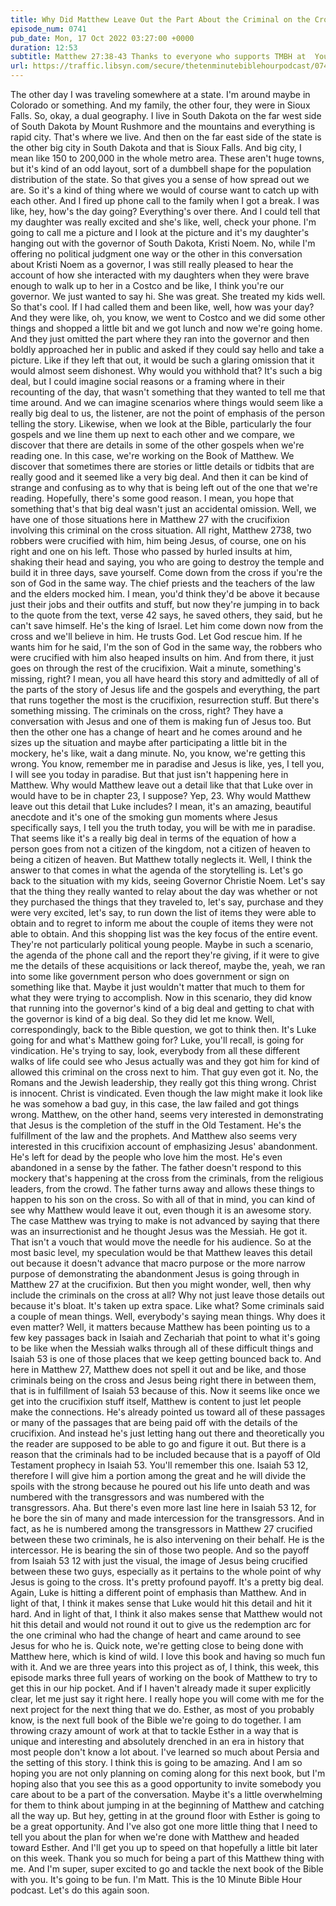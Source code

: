 ```yaml
---
title: Why Did Matthew Leave Out the Part About the Criminal on the Cross Having a Change of Heart?
episode_num: 0741
pub_date: Mon, 17 Oct 2022 03:27:00 +0000
duration: 12:53
subtitle: Matthew 27:38-43 Thanks to everyone who supports TMBH at  You're the reason we can all do this together!  Music written and performed by .
url: https://traffic.libsyn.com/secure/thetenminutebiblehourpodcast/0741_-_Why_Did_Matthew_Leave_Out_the_Part_About_the_Criminal_on_the_Cross_Having_a_Change_of_Heart.mp3
---
```


 The other day I was traveling somewhere at a state. I'm around maybe in Colorado or something. And my family, the other four, they were in Sioux Falls. So, okay, a dual geography. I live in South Dakota on the far west side of South Dakota by Mount Rushmore and the mountains and everything is rapid city. That's where we live. And then on the far east side of the state is the other big city in South Dakota and that is Sioux Falls. And big city, I mean like 150 to 200,000 in the whole metro area. These aren't huge towns, but it's kind of an odd layout, sort of a dumbbell shape for the population distribution of the state. So that gives you a sense of how spread out we are. So it's a kind of thing where we would of course want to catch up with each other. And I fired up phone call to the family when I got a break. I was like, hey, how's the day going? Everything's over there. And I could tell that my daughter was really excited and she's like, well, check your phone. I'm going to call me a picture and I look at the picture and it's my daughter's hanging out with the governor of South Dakota, Kristi Noem. No, while I'm offering no political judgment one way or the other in this conversation about Kristi Noem as a governor, I was still really pleased to hear the account of how she interacted with my daughters when they were brave enough to walk up to her in a Costco and be like, I think you're our governor. We just wanted to say hi. She was great. She treated my kids well. So that's cool. If I had called them and been like, well, how was your day? And they were like, oh, you know, we went to Costco and we did some other things and shopped a little bit and we got lunch and now we're going home. And they just omitted the part where they ran into the governor and then boldly approached her in public and asked if they could say hello and take a picture. Like if they left that out, it would be such a glaring omission that it would almost seem dishonest. Why would you withhold that? It's such a big deal, but I could imagine social reasons or a framing where in their recounting of the day, that wasn't something that they wanted to tell me that time around. And we can imagine scenarios where things would seem like a really big deal to us, the listener, are not the point of emphasis of the person telling the story. Likewise, when we look at the Bible, particularly the four gospels and we line them up next to each other and we compare, we discover that there are details in some of the other gospels when we're reading one. In this case, we're working on the Book of Matthew. We discover that sometimes there are stories or little details or tidbits that are really good and it seemed like a very big deal. And then it can be kind of strange and confusing as to why that is being left out of the one that we're reading. Hopefully, there's some good reason. I mean, you hope that something that's that big deal wasn't just an accidental omission. Well, we have one of those situations here in Matthew 27 with the crucifixion involving this criminal on the cross situation. All right, Matthew 2738, two robbers were crucified with him, him being Jesus, of course, one on his right and one on his left. Those who passed by hurled insults at him, shaking their head and saying, you who are going to destroy the temple and build it in three days, save yourself. Come down from the cross if you're the son of God in the same way. The chief priests and the teachers of the law and the elders mocked him. I mean, you'd think they'd be above it because just their jobs and their outfits and stuff, but now they're jumping in to back to the quote from the text, verse 42 says, he saved others, they said, but he can't save himself. He's the king of Israel. Let him come down now from the cross and we'll believe in him. He trusts God. Let God rescue him. If he wants him for he said, I'm the son of God in the same way, the robbers who were crucified with him also heaped insults on him. And from there, it just goes on through the rest of the crucifixion. Wait a minute, something's missing, right? I mean, you all have heard this story and admittedly of all of the parts of the story of Jesus life and the gospels and everything, the part that runs together the most is the crucifixion, resurrection stuff. But there's something missing. The criminals on the cross, right? They have a conversation with Jesus and one of them is making fun of Jesus too. But then the other one has a change of heart and he comes around and he sizes up the situation and maybe after participating a little bit in the mockery, he's like, wait a dang minute. No, you know, we're getting this wrong. You know, remember me in paradise and Jesus is like, yes, I tell you, I will see you today in paradise. But that just isn't happening here in Matthew. Why would Matthew leave out a detail like that that Luke over in would have to be in chapter 23, I suppose? Yep, 23. Why would Matthew leave out this detail that Luke includes? I mean, it's an amazing, beautiful anecdote and it's one of the smoking gun moments where Jesus specifically says, I tell you the truth today, you will be with me in paradise. That seems like it's a really big deal in terms of the equation of how a person goes from not a citizen of the kingdom, not a citizen of heaven to being a citizen of heaven. But Matthew totally neglects it. Well, I think the answer to that comes in what the agenda of the storytelling is. Let's go back to the situation with my kids, seeing Governor Christie Noem. Let's say that the thing they really wanted to relay about the day was whether or not they purchased the things that they traveled to, let's say, purchase and they were very excited, let's say, to run down the list of items they were able to obtain and to regret to inform me about the couple of items they were not able to obtain. And this shopping list was the key focus of the entire event. They're not particularly political young people. Maybe in such a scenario, the agenda of the phone call and the report they're giving, if it were to give me the details of these acquisitions or lack thereof, maybe the, yeah, we ran into some like government person who does government or sign on something like that. Maybe it just wouldn't matter that much to them for what they were trying to accomplish. Now in this scenario, they did know that running into the governor's kind of a big deal and getting to chat with the governor is kind of a big deal. So they did let me know. Well, correspondingly, back to the Bible question, we got to think then. It's Luke going for and what's Matthew going for? Luke, you'll recall, is going for vindication. He's trying to say, look, everybody from all these different walks of life could see who Jesus actually was and they got him for kind of allowed this criminal on the cross next to him. That guy even got it. No, the Romans and the Jewish leadership, they really got this thing wrong. Christ is innocent. Christ is vindicated. Even though the law might make it look like he was somehow a bad guy, in this case, the law failed and got things wrong. Matthew, on the other hand, seems very interested in demonstrating that Jesus is the completion of the stuff in the Old Testament. He's the fulfillment of the law and the prophets. And Matthew also seems very interested in this crucifixion account of emphasizing Jesus' abandonment. He's left for dead by the people who love him the most. He's even abandoned in a sense by the father. The father doesn't respond to this mockery that's happening at the cross from the criminals, from the religious leaders, from the crowd. The father turns away and allows these things to happen to his son on the cross. So with all of that in mind, you can kind of see why Matthew would leave it out, even though it is an awesome story. The case Matthew was trying to make is not advanced by saying that there was an insurrectionist and he thought Jesus was the Messiah. He got it. That isn't a vouch that would move the needle for his audience. So at the most basic level, my speculation would be that Matthew leaves this detail out because it doesn't advance that macro purpose or the more narrow purpose of demonstrating the abandonment Jesus is going through in Matthew 27 at the crucifixion. But then you might wonder, well, then why include the criminals on the cross at all? Why not just leave those details out because it's bloat. It's taken up extra space. Like what? Some criminals said a couple of mean things. Well, everybody's saying mean things. Why does it even matter? Well, it matters because Matthew has been pointing us to a few key passages back in Isaiah and Zechariah that point to what it's going to be like when the Messiah walks through all of these difficult things and Isaiah 53 is one of those places that we keep getting bounced back to. And here in Matthew 27, Matthew does not spell it out and be like, and those criminals being on the cross and Jesus being right there in between them, that is in fulfillment of Isaiah 53 because of this. Now it seems like once we get into the crucifixion stuff itself, Matthew is content to just let people make the connections. He's already pointed us toward all of these passages or many of the passages that are being paid off with the details of the crucifixion. And instead he's just letting hang out there and theoretically you the reader are supposed to be able to go and figure it out. But there is a reason that the criminals had to be included because that is a payoff of Old Testament prophecy in Isaiah 53. You'll remember this one. Isaiah 53 12, therefore I will give him a portion among the great and he will divide the spoils with the strong because he poured out his life unto death and was numbered with the transgressors and was numbered with the transgressors. Aha. But there's even more last line here in Isaiah 53 12, for he bore the sin of many and made intercession for the transgressors. And in fact, as he is numbered among the transgressors in Matthew 27 crucified between these two criminals, he is also intervening on their behalf. He is the intercessor. He is bearing the sin of those two people. And so the payoff from Isaiah 53 12 with just the visual, the image of Jesus being crucified between these two guys, especially as it pertains to the whole point of why Jesus is going to the cross. It's pretty profound payoff. It's a pretty big deal. Again, Luke is hitting a different point of emphasis than Matthew. And in light of that, I think it makes sense that Luke would hit this detail and hit it hard. And in light of that, I think it also makes sense that Matthew would not hit this detail and would not round it out to give us the redemption arc for the one criminal who had the change of heart and came around to see Jesus for who he is. Quick note, we're getting close to being done with Matthew here, which is kind of wild. I love this book and having so much fun with it. And we are three years into this project as of, I think, this week, this episode marks three full years of working on the book of Matthew to try to get this in our hip pocket. And if I haven't already made it super explicitly clear, let me just say it right here. I really hope you will come with me for the next project for the next thing that we do. Esther, as most of you probably know, is the next full book of the Bible we're going to do together. I am throwing crazy amount of work at that to tackle Esther in a way that is unique and interesting and absolutely drenched in an era in history that most people don't know a lot about. I've learned so much about Persia and the setting of this story. I think this is going to be amazing. And I am so hoping you are not only planning on coming along for this next book, but I'm hoping also that you see this as a good opportunity to invite somebody you care about to be a part of the conversation. Maybe it's a little overwhelming for them to think about jumping in at the beginning of Matthew and catching all the way up. But hey, getting in at the ground floor with Esther is going to be a great opportunity. And I've also got one more little thing that I need to tell you about the plan for when we're done with Matthew and headed toward Esther. And I'll get you up to speed on that hopefully a little bit later on this week. Thank you so much for being a part of this Matthew thing with me. And I'm super, super excited to go and tackle the next book of the Bible with you. It's going to be fun. I'm Matt. This is the 10 Minute Bible Hour podcast. Let's do this again soon.